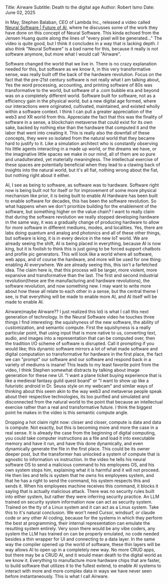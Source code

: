 Title: Airware
Subtitle: Death to the digital age
Author: Robert Ismo
Date: June 02, 2025

In May, Stephen Balaban, CEO of Lambda Inc., released a video called [Neural Software | Future of AI](https://www.youtube.com/watch?v=Z-XYhq0190E), where he discusses some of the work they have done on this concept of Neural Software. This kinda echoed from the Jensen Huang quote along the lines of "every pixel will be generated..." The video is quite good, but I think it concludes in a way that is lacking depth. I also think "Neural Software" is a bad name for this, because it really is not software anymore, but more what I would call "Airware".

Software changed the world that we live in. There is no crazy explanation needed for this, but software as we know it, in this very transformative sense, was really built off the back of the hardware revolution. Focus on the fact that the pre-21st century software is not really what I am talking about, Yes the word processing, accounting, and printing software of 80s was transformative to the world, but software of a .com bubble era and beyond was on a completely different world. Software built for software, not as a efficiency gain in the physical world, but a new digital age formed, where our interactions were originated, cultivated, maintained, and existed wholly within a software context. I think I can pull a greater appreciation of the web3 and XR world from this. Appreciate the fact that this was the finality of software in a sense, a blockchain metaverse that could exist for its own sake, backed by nothing else than the hardware that computed it and the labor that went into creating it. This is really also the downfall of these concepts, they were so isolated from the natural world that they became hard to justify to it. Like a simulation architect who is constantly observing his little agents interacting in a made up world, or the dreams we have, or the imaginative little spaces we make in our mind, all of them are so pure and unadulterated, yet materially meaningless. The intellectual exercise of these spaces are potentially beneficial when they lead to a clawing back of insights into the natural world, but it's all fiat, nothing wrong about the fiat, but nothing right about it either.

AI, I see as being to software, as software was to hardware. Software right now is being built not for itself or for improvement of some more physical mechanism like prior, it is being built to enable AI Hardware has been built to enable software for decades, this has been the software revolution. So what happens when we don't prioritize building for the enablement of the software, but something higher on the value chain? I want to really claim that during the software revolution we really stopped developing hardware in the same way, it was a gradually change of producing hardware to allow for more software in different mediums, modes, and localities. Yes, there are labs doing quantum and analog and photonics and all of these other things, but software is king, it is in every device in the new IoT world. We are already seeing the shift, AI is being placed in everything, because AI is now king, but it is foolish to think this is just going to be forced support chatbots and profile pic generators. This will look like a world where all software, web apps, and of course the hardware, and more will be used for one thing: enabling AI everywhere. We are already seeing this, this isn't a farfetched idea. The claim here is, that this process will be larger, more violent, more expansive and transformative than the last. The first and second industrial revolution(these are the manufacturing and hardware revolutions), the software revolution, and now something new. I may want to write more about how these all relate to each other in a sense, but the central theme I see, is that everything will be made to enable more AI, and AI itself will be made to enable AI.

Airware(maybe AIrware?? I just realized this lol) is what I call this next generation of technology. In the Neural Software video he touches three things I find interesting: the squishyness of the new software, the ability of customization, and semantic compute. First the squishyness is a really particular point, that using input that is more native to us, converting text, audio, and images into a representation that can be computed over, then the tradition I/O scheme of software is disrupted. Call it prompting if you would like; this dynamic software mirrors a lot of what made software and digital computation so transformative for hardware in the first place, the fact we can "prompt" our software and our software and respond back in a variety of mediums is insane! This leads to my least favorite point from the video, I think Stephen somewhat distracts by talking about image generation for these new UI. "I want a plane ticket buying experience that is like a medieval fantasy guild quest board" or "I want to show up like a futuristic android in Dr. Seuss style on my webcam" and similar ways of thinking about this seem akin to the way web3 and metaverse people speak about their respective technologies, its too purified and simulated and disconnected from the natural world to the point that because an intellectual exercise rather than a real and transformative future. I think the biggest point he makes in the video is this semantic compute angle.

Dropping a hot claim right now: closer and closer, compute is data and data is compute. Not exactly, but this is becoming more and more the case in a real sense. It is already the case from the beginning of digital computing, you could take computer instructions as a file and load it into executable memory and have it run, and have this done dynamically, and even dynamically generate the file in the first place. This could be its owner deeper post, but the transformer has unlocked a system of compute that is agnostic to information vs instruction. In the video he tells his neural software OS to send a malicious command to his employees OS, and his own system stops him, explaining what it is harmful and it will not proceed. He then lies and tells is system that he owns his employees system, and that he has a right to send the command, his system respects this and sends it. When his employees machine receives this command, it blocks it saying that is actually malicious attack. There was no security rules built into either system, but rather they were inferring security practice. An LLM trained on security system information now can act as security system. Trained on the tty of a Linux system and it can act as a Linux system. Take this to it's natural conclusion. We won't need Cursor, windsurf, or claude code or any other AI coding, because for the systems in which they perform the best at programming, their internal representation can emulate the resulting system entirely. Very soon there would be any vibe coders, any system the LLM has trained on can be properly emulated, no code needed besides a thin wrapper for UI and connecting to a data layer. In the same way the compiler opened up the world of software, these thin layers will be way allows AI to open up in a completely new way. No more CRUD apps, but there may be a CRUD AI, and it would mean death to the digital world as we know it. Everything to manufacture more hardware chips that are faster, to build software that utilizes it to the fullest extend, to enable AI systems to interact with more and more complex data in ways we have never seen before instantaneously. This is what I call Airware.
